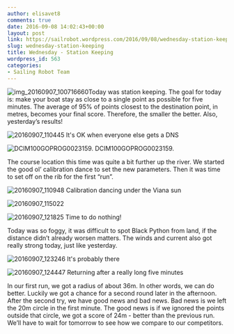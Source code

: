 ```yaml
---
author: elisavet8
comments: true
date: 2016-09-08 14:02:43+00:00
layout: post
link: https://sailrobot.wordpress.com/2016/09/08/wednesday-station-keeping/
slug: wednesday-station-keeping
title: Wednesday - Station Keeping
wordpress_id: 563
categories:
- Sailing Robot Team
---
```


![img_20160907_100716660](https://sailrobot.files.wordpress.com/2016/09/img_20160907_100716660.jpg)Today was station keeping. The goal for today is: make your boat stay as close to a single point as possible for five minutes. The average of 95% of points closest to the destination point, in metres, becomes your final score. Therefore, the smaller the better. Also, yesterday’s results!

![20160907_110445](https://sailrobot.files.wordpress.com/2016/09/20160907_110445.jpg) It's OK when everyone else gets a DNS





![DCIM100GOPROG0023159.](https://sailrobot.files.wordpress.com/2016/09/g0023159.jpg) DCIM100GOPROG0023159.



The course location this time was quite a bit further up the river. We started the good ol’ calibration dance to set the new parameters. Then it was time to set off on the rib for the first “run”.



![20160907_110948](https://sailrobot.files.wordpress.com/2016/09/20160907_110948.jpg) Calibration dancing under the Viana sun



![20160907_115022](https://sailrobot.files.wordpress.com/2016/09/20160907_115022.jpg)



![20160907_121825](https://sailrobot.files.wordpress.com/2016/09/20160907_121825.jpg) Time to do nothing!

Today was so foggy, it was difficult to spot Black Python from land, if the distance didn’t already worsen matters. The winds and current also got really strong today, just like yesterday.



![20160907_123246](https://sailrobot.files.wordpress.com/2016/09/20160907_123246.jpg) It's probably there

![20160907_124447](https://sailrobot.files.wordpress.com/2016/09/20160907_124447.jpg) Returning after a really long five minutes



In our first run, we got a radius of about 36m. In other words, we can do better. Luckily we got a chance for a second round later in the afternoon.
After the second try, we have good news and bad news. Bad news is we left the 20m circle in the first minute. The good news is if we ignored the points outside that circle, we got a score of 24m - better than the previous run. We’ll have to wait for tomorrow to see how we compare to our competitors.
